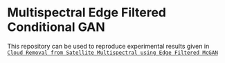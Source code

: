 # Multispectral Edge Filtered Conditional GAN
This repository can be used to reproduce experimental results given in [`Cloud Removal from Satellite Multispectral using Edge Filtered McGAN`](https://www.researchgate.net/publication/342658675_Cloud_Removal_from_Satellite_Imagery_using_Multispectral_Edge-filtered_Conditional_Generative_Adversarial_Networks#fullTextFileContent)
